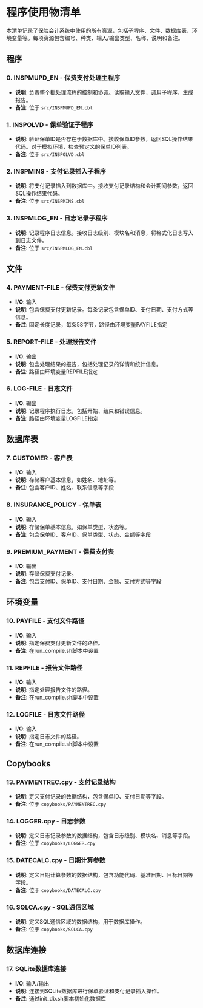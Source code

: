 # 程序使用物清单

本清单记录了保险会计系统中使用的所有资源，包括子程序、文件、数据库表、环境变量等。每项资源包含编号、种类、输入/输出类型、名称、说明和备注。

## 程序

### 0. **INSPMUPD_EN - 保费支付处理主程序** 
- **说明**: 负责整个批处理流程的控制和协调。读取输入文件，调用子程序，生成报告。
- **备注**: 位于 `src/INSPMUPD_EN.cbl`

### 1. **INSPOLVD - 保单验证子程序**
- **说明**: 验证保单ID是否存在于数据库中。接收保单ID参数，返回SQL操作结果代码。对于模拟环境，检查预定义的保单ID列表。
- **备注**: 位于 `src/INSPOLVD.cbl`

### 2. **INSPMINS - 支付记录插入子程序**
- **说明**: 将支付记录插入到数据库中。接收支付记录结构和会计期间参数，返回SQL操作结果代码。
- **备注**: 位于 `src/INSPMINS.cbl`

### 3. **INSPMLOG_EN - 日志记录子程序**
- **说明**: 记录程序日志信息。接收日志级别、模块名和消息，将格式化日志写入到日志文件。
- **备注**: 位于 `src/INSPMLOG_EN.cbl`

## 文件

### 4. **PAYMENT-FILE - 保费支付更新文件**
- **I/O**: 输入
- **说明**: 包含保费支付更新记录。每条记录包含保单ID、支付日期、支付方式等信息。
- **备注**: 固定长度记录，每条58字节，路径由环境变量PAYFILE指定

### 5. **REPORT-FILE - 处理报告文件**
- **I/O**: 输出
- **说明**: 包含处理结果的报告，包括处理记录的详情和统计信息。
- **备注**: 路径由环境变量REPFILE指定

### 6. **LOG-FILE - 日志文件**
- **I/O**: 输出
- **说明**: 记录程序执行日志，包括开始、结束和错误信息。
- **备注**: 路径由环境变量LOGFILE指定

## 数据库表

### 7. **CUSTOMER - 客户表**
- **I/O**: 输入
- **说明**: 存储客户基本信息，如姓名、地址等。
- **备注**: 包含客户ID、姓名、联系信息等字段

### 8. **INSURANCE_POLICY - 保单表**
- **I/O**: 输入
- **说明**: 存储保单基本信息，如保单类型、状态等。
- **备注**: 包含保单ID、客户ID、保单类型、状态、金额等字段

### 9. **PREMIUM_PAYMENT - 保费支付表**
- **I/O**: 输出
- **说明**: 存储保费支付记录。
- **备注**: 包含支付ID、保单ID、支付日期、金额、支付方式等字段

## 环境变量

### 10. **PAYFILE - 支付文件路径**
- **I/O**: 输入
- **说明**: 指定保费支付更新文件的路径。
- **备注**: 在run_compile.sh脚本中设置

### 11. **REPFILE - 报告文件路径**
- **I/O**: 输入
- **说明**: 指定处理报告文件的路径。
- **备注**: 在run_compile.sh脚本中设置

### 12. **LOGFILE - 日志文件路径**
- **I/O**: 输入
- **说明**: 指定日志文件的路径。
- **备注**: 在run_compile.sh脚本中设置

## Copybooks

### 13. **PAYMENTREC.cpy - 支付记录结构**
- **说明**: 定义支付记录的数据结构，包含保单ID、支付日期等字段。
- **备注**: 位于 `copybooks/PAYMENTREC.cpy`

### 14. **LOGGER.cpy - 日志参数**
- **说明**: 定义日志记录参数的数据结构，包含日志级别、模块名、消息等字段。
- **备注**: 位于 `copybooks/LOGGER.cpy`

### 15. **DATECALC.cpy - 日期计算参数**
- **说明**: 定义日期计算参数的数据结构，包含功能代码、基准日期、目标日期等字段。
- **备注**: 位于 `copybooks/DATECALC.cpy`

### 16. **SQLCA.cpy - SQL通信区域**
- **说明**: 定义SQL通信区域的数据结构，用于数据库操作。
- **备注**: 位于 `copybooks/SQLCA.cpy`

## 数据库连接

### 17. **SQLite数据库连接**
- **I/O**: 输入/输出
- **说明**: 连接到SQLite数据库进行保单验证和支付记录插入操作。
- **备注**: 通过init_db.sh脚本初始化数据库 